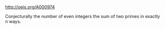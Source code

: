 http://oeis.org/A000974

Conjecturally the number of even integers the sum of two primes in exactly n ways.

